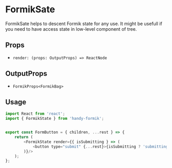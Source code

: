 # FormikSate

FormikSate helps to descent Formik state for any use. It might be usefull if you need to have access state in low-level component of tree.

## Props

* `render: (props: OutputProps) => ReactNode`

## OutputProps

* `FormikProps<FormikBag>`

## Usage

```js
import React from 'react';
import { FormikState } from 'handy-formik';


export const FormButton = { children, ...rest } => {
    return (
        <FormikState render={{ isSubmitting } => (
            <button type="submit" {...rest}>{isSubmitting ? 'submitting' : children}</button>
        )}/>
    );
};
```
